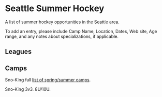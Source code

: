 # Seattle Summer Hockey
A list of summer hockey opportunities in the Seattle area.

To add an entry, please include Camp Name, Location, Dates, Web site, Age range, and any notes about specializations, if applicable.

## Leagues

## Camps

Sno-King full [list of spring/summer camps]().

Sno-King 3v3. 8U/10U.  


